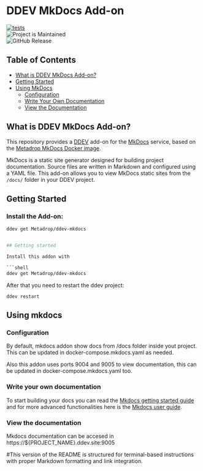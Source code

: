 # DDEV MkDocs Add-on

[![tests](https://github.com/Metadrop/ddev-mkdocs/actions/workflows/tests.yml/badge.svg)](https://github.com/Metadrop/ddev-mkdocs/actions/workflows/tests.yml)  
![Project is Maintained](https://img.shields.io/maintenance/yes/2024.svg)  
![GitHub Release](https://img.shields.io/github/v/release/Metadrop/ddev-mkdocs)

## Table of Contents
* [What is DDEV MkDocs Add-on?](#what-is-ddev-mkdocs-add-on)
* [Getting Started](#getting-started)
* [Using MkDocs](#using-mkdocs)
  * [Configuration](#configuration)
  * [Write Your Own Documentation](#write-your-own-documentation)
  * [View the Documentation](#view-the-documentation)

## What is DDEV MkDocs Add-on?

This repository provides a [DDEV](https://ddev.readthedocs.io) add-on for the [MkDocs](https://www.mkdocs.org/) service, based on the [Metadrop MkDocs Docker image](https://github.com/Metadrop/docker-mkdocs). 

MkDocs is a static site generator designed for building project documentation. Source files are written in Markdown and configured using a YAML file. This add-on allows you to view MkDocs static sites from the `/docs/` folder in your DDEV project.

## Getting Started

### Install the Add-on:

```bash
ddev get Metadrop/ddev-mkdocs


## Getting started

Install this addon with

```shell
ddev get Metadrop/ddev-mkdocs
```

After that you need to restart the ddev project:

```shell
ddev restart
```

## Using mkdocs

### Configuration

By default, mkdocs addon show docs from /docs folder inside yout project. This can be updated in docker-compose.mkdocs.yaml as needed.

Also this addon uses ports 9004 and 9005 to view documentation, this can be updated in docker-compose.mkdocs.yaml too. 

### Write your own documentation

To start building your docs you can read the [Mkdocs getting started guide](https://www.mkdocs.org/getting-started/) and for more advanced functionalities here is the [Mkdocs user guide](https://www.mkdocs.org/user-guide/).

### View the documentation

Mkdocs documentation can be accesed in https://${PROJECT_NAME}.ddev.site:9005


#This version of the README is structured for terminal-based instructions with proper Markdown formatting and link integration.

